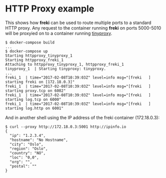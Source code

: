 # HTTP Proxy example

This shows how **freki** can be used to route multiple ports to a standard
HTTP proxy. Any request to the container running **freki** on ports 5000-5010
will be proxyied on to a container running [tinyproxy](https://tinyproxy.github.io/).

```
$ docker-compose build
...
$ docker-compose up
Starting httpproxy_tinyproxy_1
Starting httpproxy_freki_1
Attaching to httpproxy_tinyproxy_1, httpproxy_freki_1
tinyproxy_1  | Starting tinyproxy: tinyproxy.
...
freki_1  | time="2017-02-08T10:39:03Z" level=info msg="[freki   ] starting freki on [172.18.0.3]"
freki_1  | time="2017-02-08T10:39:03Z" level=info msg="[freki   ] starting proxy.tcp on 6002"
freki_1  | time="2017-02-08T10:39:03Z" level=info msg="[freki   ] starting log.tcp on 6000"
freki_1  | time="2017-02-08T10:39:03Z" level=info msg="[freki   ] starting log.http on 6001"
```

And in another shell using the IP address of the freki container (172.18.0.3):

```
$ curl --proxy http://172.18.0.3:5001 http://ipinfo.io
{
  "ip": "1.2.3.4",
  "hostname": "No Hostname",
  "city": "Oslo",
  "region": "Oslo",
  "country": "NO",
  "loc": "0,0",
  "org": "",
  "postal": ""
}
```
